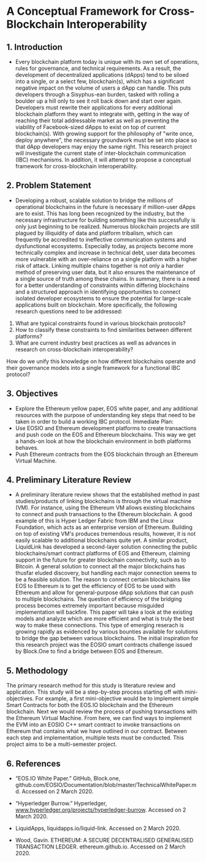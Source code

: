 # A Conceptual Framework for Cross-Blockchain Interoperability

## 1. Introduction
- Every blockchain platform today is unique with its own set of operations, rules for governance, and technical requirements. As a result, the development of decentralized applications (dApps) tend to be siloed into a single, or a select few, blockchain(s), which has a significant negative impact on the volume of users a dApp can handle. This puts developers through a Sisyphus-ean burden, tasked with rolling a boulder up a hill only to see it roll back down and start over again. Developers must rewrite their applications for every additional blockchain platform they want to integrate with, getting in the way of reaching their total addressable market as well as preventing the viability of Facebook-sized dApps to exist on top of current blockchain(s). With growing support for the philosophy of "write once, deploy anywhere", the necessary groundwork must be set into place so that dApp developers may enjoy the same right. This research project will investigate the current state of inter-blockchain communication (IBC) mechanisms. In addition, it will attempt to propose a conceptual framework for cross-blockchain interoperability.

## 2. Problem Statement
- Developing a robust, scalable solution to bridge the millions of operational blockchains in the future is necessary if million-user dApps are to exist. This has long been recognized by the industry, but the necessary infrastructure for building something like this successfully is only just beginning to be realized. Numerous blockchain projects are still plagued by illiquidity of data and platform tribalism, which can frequently be accredited to ineffective communication systems and dysfunctional ecosystems. Especially today, as projects become more technically complex and increase in technical debt, user data becomes more vulnerable with an over-reliance on a single platform with a higher risk of attack. Linking multiple chains together is not only a hardier method of preserving user data, but it also ensures the maintenance of a single source of truth among these chains. In summary, there is a need for a better understanding of constraints within differing blockchains and a structured approach in identifying opportunities to connect isolated developer ecosystems to ensure the potential for large-scale applications built on blockchain. More specifically, the following research questions need to be addressed:
1. What are typical constraints found in various blockchain protocols?
2. How to classify these constraints to find similarities between different platforms?
3. What are current industry best practices as well as advances in research on cross-blockchain interoperability?

How do we unify this knowledge on how different blockchains operate and their governance models into a single framework for a functional IBC protocol?

## 3. Objectives
-	Explore the Ethereum yellow paper, EOS white paper, and any additional resources with the purpose of understanding key steps that need to be taken in order to build a working IBC protocol.
Immediate Plan:
- Use EOSIO and Ethereum development platforms to create transactions and push code on the EOS and Ethereum blockchains. This way we get a hands-on look at how the blockchain environment in both platforms behaves.
- Push Ethereum contracts from the EOS blockchain through an Ethereum Virtual Machine.

## 4. Preliminary Literature Review

- A preliminary literature review shows that the established method in past studies/products of linking blockchains is through the virtual machine (VM). For instance, using the Ethereum VM allows existing blockchains to connect and push transactions to the Ethereum blockchain. A good example of this is Hyper Ledger Fabric from IBM and the Linux Foundation, which acts as an enterprise version of Ethereum. Building on top of existing VM's produces tremendous results, however, it is not easily scalable to additional blockchains quite yet. A similar product, LiquidLink has developed a second-layer solution connecting the public blockchains/smart contract platforms of EOS and Ethereum, claiming support in the future for greater blockchain connectivity, such as to Bitcoin. A general solution to connect all the major blockchains has thusfar eluded discovery, but handling each major connection seems to be a feasible solution. The reason to connect certain blockchains like EOS to Ethereum is to get the efficiency of EOS to be used with Ethereum and allow for general-purpose dApp solutions that can push to multiple blockchains. The question of efficiency of the bridging process becomes extremely important because misguided implementation will backfire. This paper will take a look at the existing models and analyze which are more efficient and what is truly the best way to make these connections. This type of emerging reserach is growing rapidly as evidenced by various bounties available for solutions to bridge the gap between various blockchains. The initial inspiration for this research project was the EOSIO smart contracts challenge issued by Block.One to find a bridge between EOS and Ethereum. 

## 5. Methodology

The primary research method for this study is literature review and application. This study will be a step-by-step process starting off with mini-objectives. For example, a first mini-objective would be to implement simple Smart Contracts for both the EOS.IO blockchain and the Ethereum blockchain. Next we would review the process of pushing transactions with the Ethereum Virtual Machine. From here, we can find ways to implement the EVM into an EOSIO C++ smart contract to invoke transactions on Ethereum that contains what we have outlined in our contract. Between each step and implementation, multiple tests must be conducted. This project aims to be a multi-semester project.

## 6. References

- “EOS.IO White Paper.” GitHub, Block.one, github.com/EOSIO/Documentation/blob/master/TechnicalWhitePaper.md. Accessed on 2 March 2020.

- “Hyperledger Burrow.” Hyperledger, www.hyperledger.org/projects/hyperledger-burrow. Accessed on 2 March 2020.

- LiquidApps, liquidapps.io/liquid-link. Accessed on 2 March 2020.

- Wood, Gavin. ETHEREUM: A SECURE DECENTRALISED GENERALISED TRANSACTION LEDGER. ethereum.github.io. Accessed on 2 March 2020.

